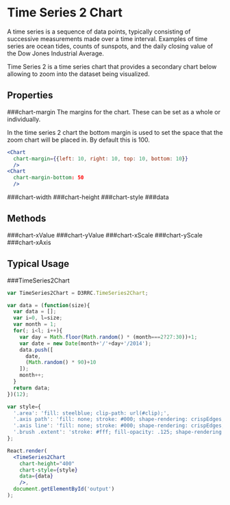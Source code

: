 Time Series 2 Chart
=================

A time series is a sequence of data points, typically consisting of successive measurements made over a time interval. Examples of time series are ocean tides, counts of sunspots, and the daily closing value of the Dow Jones Industrial Average.

Time Series 2 is a time series chart that provides a secondary chart below allowing to zoom into the dataset being visualized.

Properties
---

###chart-margin
The margins for the chart.  These can be set as a whole or individually.

In the time series 2 chart the bottom margin is used to set the space that the zoom chart will be placed in.  By default this is 100.

```jsx
<Chart
  chart-margin={{left: 10, right: 10, top: 10, bottom: 10}}
  />
<Chart
  chart-margin-bottom: 50
  />
```

###chart-width
###chart-height
###chart-style
###data

Methods
---

###chart-xValue
###chart-yValue
###chart-xScale
###chart-yScale
###chart-xAxis

Typical Usage
---

###TimeSeries2Chart

```jsx
var TimeSeries2Chart = D3RRC.TimeSeries2Chart;

var data = (function(size){
  var data = [];
  var i=0, l=size;
  var month = 1;
  for(; i<l; i++){
    var day = Math.floor(Math.random() * (month===2?27:30))+1;
    var date = new Date(month+'/'+day+'/2014');
    data.push([
      date,
      (Math.random() * 90)+10
    ]);
    month++;
  }
  return data;
})(12);

var style={
  '.area': 'fill: steelblue; clip-path: url(#clip);',
  '.axis path': 'fill: none; stroke: #000; shape-rendering: crispEdges;',
  '.axis line': 'fill: none; stroke: #000; shape-rendering: crispEdges;',
  '.brush .extent': 'stroke: #fff; fill-opacity: .125; shape-rendering: crispEdges;',
};

React.render(
  <TimeSeries2Chart
    chart-height="400"
    chart-style={style}
    data={data}
    />,
  document.getElementById('output')
);
```

